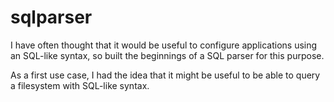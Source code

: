 # sqlparser

I have often thought that it would be useful to configure applications using an SQL-like syntax, so built the beginnings of a SQL parser for this purpose.

As a first use case, I had the idea that it might be useful to be able to query a filesystem with SQL-like syntax.
